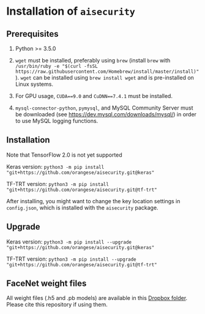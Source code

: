 # Installation of `aisecurity`

## Prerequisites

1. Python >= 3.5.0

2. `wget` must be installed, preferably using `brew` (install `brew` with `/usr/bin/ruby -e "$(curl -fsSL https://raw.githubusercontent.com/Homebrew/install/master/install)"`). `wget` can be installed using `brew install wget` and is pre-installed on Linux systems.

3. For GPU usage, `CUDA==9.0` and `CuDNN==7.4.1` must be installed.

4. `mysql-connector-python`, `pymysql`, and MySQL Community Server must be downloaded (see https://dev.mysql.com/downloads/mysql/) in order to use MySQL logging functions.

## Installation

Note that TensorFlow 2.0 is not yet supported

Keras version: `python3 -m pip install "git+https://github.com/orangese/aisecurity.git@keras"`

TF-TRT version: `python3 -m pip install "git+https://github.com/orangese/aisecurity.git@tf-trt"`

After installing, you might want to change the key location settings in `config.json`, which is installed with the `aisecurity` package.

## Upgrade

Keras version: `python3 -m pip install --upgrade "git+https://github.com/orangese/aisecurity.git@keras"`

TF-TRT version: `python3 -m pip install --upgrade "git+https://github.com/orangese/aisecurity.git@tf-trt"`

## FaceNet weight files

All weight files (.h5 and .pb models) are available in this [Dropbox folder](https://www.dropbox.com/sh/k9ci2nphj7i7dde/AACaQuxUJ6GoPHFxW6FtJlZca?dl=0). Please cite this repository if using them.

